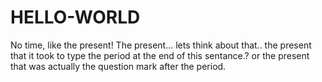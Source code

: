 # HELLO-WORLD
No time, like the present! 
The present... lets think about that.. the present that it took to type the period at the end of this sentance.? or the present that was actually the question mark after the period.  
